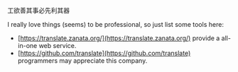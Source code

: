 工欲善其事必先利其器

I really love things (seems) to be professional, so just list some tools here:

* [https://translate.zanata.org/](https://translate.zanata.org/) provide a all-in-one web service.
* [https://github.com/translate](https://github.com/translate) programmers may appreciate this company.
